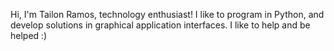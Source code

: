 Hi, I'm Tailon Ramos, technology enthusiast!
I like to program in Python, and develop 
solutions in graphical application interfaces. 
I like to help and be helped :)

<!---
RamosTailon/RamosTailon is a ✨ special ✨ repository because its `README.md` (this file) appears on your GitHub profile.
You can click the Preview link to take a look at your changes.
--->
